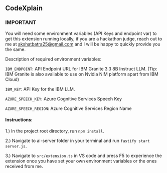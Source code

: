 ## CodeXplain

### IMPORTANT
You will need some environment variables (API Keys and endpoint var) to get this extension running locally, if you are a hackathon judge, reach out to me at akshatbatra25@gmail.com and I will be happy to quickly provide you the same.

Description of required environment variables: 

`IBM_ENDPOINT`: API Endpoint URL for IBM Granite 3.3 8B Instruct LLM. (Tip: IBM Granite is also available to use on Nvidia NIM platform apart from IBM Cloud)

`IBM_KEY`: API Key for the IBM LLM.

`AZURE_SPEECH_KEY`: Azure Cognitive Services Speech Key

`AZURE_SPEECH_REGION`: Azure Cognitive Services Region Name

#### Instructions:

1.) In the project root directory, run `npm install`.

2.) Navigate to ai-server folder in your terminal and run `fastify start server.js`.

3.) Navigate to `src/extension.ts` in VS code and press F5 to experience the extension once you have set your own environment variables or the ones received from me.
